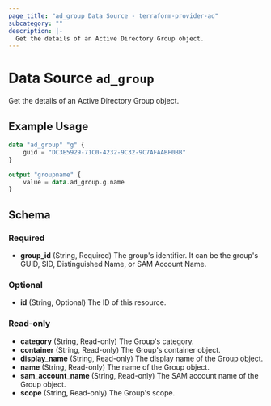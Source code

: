 ```yaml
---
page_title: "ad_group Data Source - terraform-provider-ad"
subcategory: ""
description: |-
  Get the details of an Active Directory Group object.
---
```


# Data Source `ad_group`

Get the details of an Active Directory Group object.

## Example Usage

```terraform
data "ad_group" "g" {
    guid = "DC3E5929-71C0-4232-9C32-9C7AFAABF0BB"
}

output "groupname" {
    value = data.ad_group.g.name
}
```

## Schema

### Required

- **group_id** (String, Required) The group's identifier. It can be the group's GUID, SID, Distinguished Name, or SAM Account Name.

### Optional

- **id** (String, Optional) The ID of this resource.

### Read-only

- **category** (String, Read-only) The Group's category.
- **container** (String, Read-only) The Group's container object.
- **display_name** (String, Read-only) The display name of the Group object.
- **name** (String, Read-only) The name of the Group object.
- **sam_account_name** (String, Read-only) The SAM account name of the Group object.
- **scope** (String, Read-only) The Group's scope.


